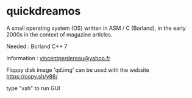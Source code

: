 # quickdreamos

A small operating system (OS) written in ASM / C (Borland), in the early 2000s in the context of magazine articles.

Needed : 
Borland C++ 7

Information : vincentperdereau@yahoo.fr

Floppy disk image 'qd.img' can be used with the website https://copy.sh/v86/

type "xsh" to run GUI
